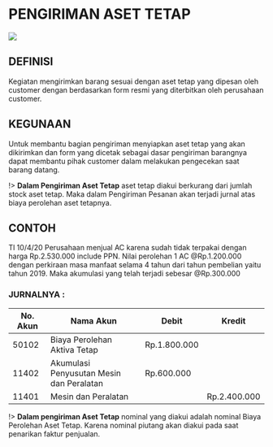 # PENGIRIMAN ASET TETAP

![](_media/id/aset-tetap/penjualan/pengiriman-barang.jpg)

## DEFINISI
Kegiatan mengirimkan barang sesuai dengan aset tetap yang dipesan oleh customer dengan berdasarkan form resmi yang diterbitkan oleh perusahaan customer. 

## KEGUNAAN
Untuk membantu bagian pengiriman menyiapkan aset tetap yang akan dikirimkan dan form yang dicetak sebagai dasar pengiriman barangnya dapat membantu pihak customer dalam melakukan pengecekan saat barang datang. 

!> **Dalam Pengiriman Aset Tetap** aset tetap diakui berkurang dari jumlah stock aset tetap. Maka dalam Pengiriman Pesanan akan terjadi jurnal atas biaya perolehan aset tetapnya.

## CONTOH
Tl 10/4/20 Perusahaan menjual  AC karena sudah tidak terpakai dengan harga Rp.2.530.000 include PPN. Nilai perolehan 1 AC  @Rp.1.200.000 dengan perkiraan masa manfaat selama 4 tahun dari tahun pembelian yaitu tahun 2019. Maka akumulasi yang telah terjadi sebesar @Rp.300.000

###  JURNALNYA :

| No. Akun | Nama Akun                                  | Debit        | Kredit       |
| -------- | ------------------------------------------ | ------------ | ------------ |
| 50102    | Biaya Perolehan Aktiva Tetap               | Rp.1.800.000 |              |
| 11402    | Akumulasi Penyusutan Mesin dan Peralatan   | Rp.600.000   |              |
| 11401    | Mesin dan Peralatan                        |              | Rp.2.400.000 |

!> **Dalam pengiriman Aset Tetap** nominal yang diakui adalah nominal Biaya Perolehan Aset Tetap. Karena nominal piutang akan diakui pada saat penarikan faktur penjualan. 